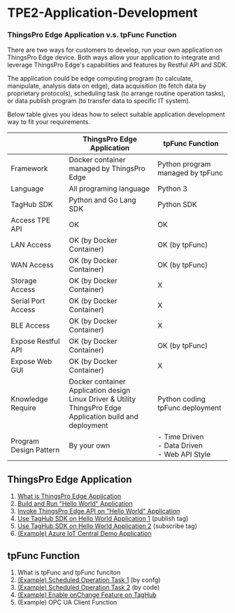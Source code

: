 # TPE2-Application-Development

### ThingsPro Edge Application v.s. tpFunc Function
There are two ways for customers to develop, run your own application on ThingsPro Edge device. Both ways allow your application to integrate and leverage ThingsPro Edge's capabilities and features by Restful API and SDK.

The application could be edge computing program (to calculate, manipulate, analysis data on edge), data acquisition (to fetch data by proprietary protocols), scheduling task (to arrange routine operation tasks), or data publish program (to transfer data to specific IT system).

Below table gives you ideas how to select suitable application development way to fit your requirements.

|                        | ThingsPro Edge Application                                   | tpFunc Function                                       |
| ---------------------- | ------------------------------------------------------------ | ----------------------------------------------------- |
| Framework              | Docker container managed by ThingsPro Edge                   | Python program managed by tpFunc                      |
| Language               | All programing language                                      | Python 3                                              |
| TagHub SDK             | Python and Go Lang SDK                                       | Python SDK                                            |
| Access TPE API         | OK                                                           | OK                                                    |
| LAN Access             | OK (by Docker Container)                                     | OK (by tpFunc)                                        |
| WAN Access             | OK (by Docker Container)                                     | OK (by tpFunc)                                        |
| Storage Access         | OK (by Docker Container)                                     | X                                                     |
| Serial Port Access     | OK (by Docker Container)                                     | X                                                     |
| BLE Access             | OK (by Docker Container)                                     | X                                                     |
| Expose Restful API     | OK (by Docker Container)                                     | OK (by tpFunc)                                        |
| Expose Web GUI         | OK (by Docker Container)                                     | X                                                     |
| Knowledge Require      | Docker container<br />Application design<br />Linux Driver & Utility<br />ThingsPro Edge Application build and deployment | Python coding<br />tpFunc deployment                  |
| Program Design Pattern | By your own                                                  | - Time Driven<br />- Data Driven<br />- Web API Style |




## ThingsPro Edge Application

1. <a href="documents/What%20is%20ThingsPro%20Edge%20Appliation.md">What is ThingsPro Edge Application</a>
2. <a href="documents/Build%20and%20Run%20Hello%20World%20Application.md">Build and Run "Hello World" Application</a>
3. <a href="documents/Invoke%20ThingsPro%20Edge%20API%20on%20Hello%20World%20Application.md">Invoke ThingsPro Edge API on "Hello World" Application</a>
4. <a href="documents/Use%20TagHub%20SDK%20on%20Hello%20World%20Application%201.md">Use TagHub SDK on Hello World Application 1</a> (publish tag)
5. <a href="documents/Use%20TagHub%20SDK%20on%20Hello%20World%20Application%202.md">Use TagHub SDK on Hello World Application 2</a> (subscribe tag)
6. <a href="documents/Azure%20IoT%20Central.md">(Example) Azure IoT Central Demo Application</a>

## tpFunc Function
1. What is tpFunc and tpFunc funciton
2. <a href="documents/Scheduled%20Operation%20Task%201.md">(Example) Scheduled Operation Task 1</a> (by confg)
3. <a href="documents/Scheduled%20Operation%20Task%202.md">(Example) Scheduled Operation Task 2</a> (by code)
4. <a href="documents/Enable%20onChange%20Feature%20on%20TagHub.md">(Example) Enable onChange Feature on TagHub</a> 
5. (Example) OPC UA Client Function
